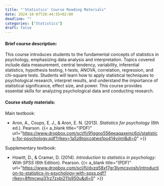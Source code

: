 ```yaml
---
title: "'Statistics' Course Reading Materials"
date: 2024-10-07T20:44:55+02:00
deadline: ""
categories: ["Statistics"]
draft: false
---
```


#### Brief course description:

This course introduces students to the fundamental concepts of statistics in psychology, emphasizing data analysis and interpretation. Topics covered include data measurement, central tendency, variability, inferential statistics, hypothesis testing, t-tests, ANOVA, correlation, regression, and chi-square tests. Students will learn how to apply statistical techniques to psychological research, interpret results, and understand the importance of statistical significance, effect size, and power. This course provides essential skills for analyzing psychological data and conducting research.

#### Course study materials:

Main textbook:

* Aron, A., Coups, E. J., & Aron, E. N. (2013). *Statistics for psychology* (6th ed.). Pearson. {{< a_blank title="(PDF)" url="https://www.dropbox.com/scl/fi/91ggno556eeaqaxemc6zi/statistics-for-psychology.pdf?rlkey=1a5z8tojccqtwsfpo414vjiml&dl=0" >}}

Supplementary textbook:

* Howitt, D., & Cramer, D. (2014). *Introduction to statistics in psychology: With SPSS* (6th Edition). Pearson. {{< a_blank title="(PDF)" url="https://www.dropbox.com/scl/fi/dvzq58xf7gr3lymcsvosh/introduction-to-statistics-in-psychology-with-spss.pdf?rlkey=8ftmcwuj31rz7zxbi211s950u&dl=0" >}}
